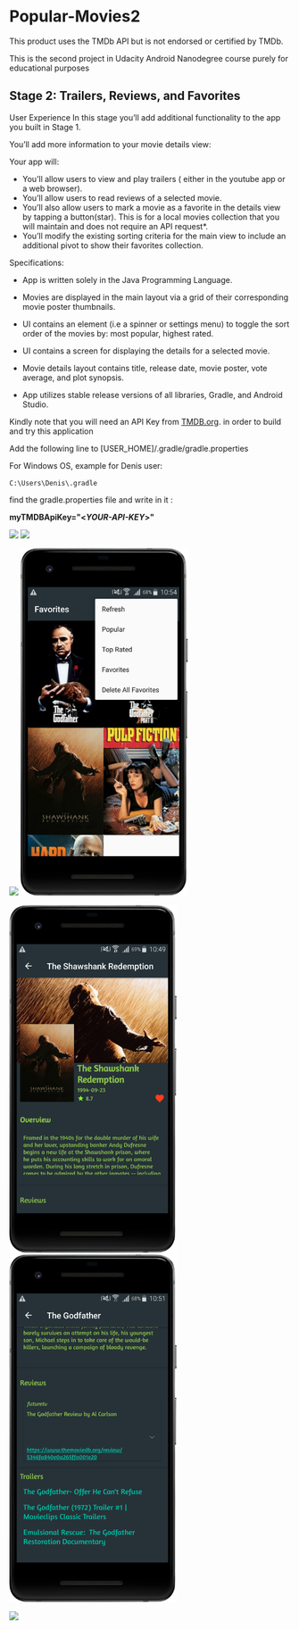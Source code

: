 # Popular-Movies2
This product uses the TMDb API but is not endorsed or certified by TMDb.


This is the second project in Udacity Android Nanodegree course purely for educational purposes

## Stage 2: Trailers, Reviews, and Favorites

User Experience
In this stage you’ll add additional functionality to the app you built in Stage 1.

You’ll add more information to your movie details view:

Your app will:
- You’ll allow users to view and play trailers ( either in the youtube app or a web browser).
- You’ll allow users to read reviews of a selected movie.
- You’ll also allow users to mark a movie as a favorite in the details view by tapping a button(star). This is for a local movies collection that you will maintain and does not require an API request*.
- You’ll modify the existing sorting criteria for the main view to include an additional pivot to show their favorites collection.

Specifications:
* App is written solely in the Java Programming Language.

* Movies are displayed in the main layout via a grid of their corresponding movie poster thumbnails.

* UI contains an element (i.e a spinner or settings menu) to toggle the sort order of the movies by: most popular, highest rated.

* UI contains a screen for displaying the details for a selected movie.

* Movie details layout contains title, release date, movie poster, vote average, and plot synopsis.

* App utilizes stable release versions of all libraries, Gradle, and Android Studio.

Kindly note that you will need an API Key from [TMDB.org][1]. in order to build and try this application

Add the following line to \[USER_HOME]/.gradle/gradle.properties

For Windows OS, example for Denis user:

    C:\Users\Denis\.gradle
    
find the gradle.properties file and write in it :

**myTMDBApiKey="<_YOUR-API-KEY_>"** 

[1]:https://developers.themoviedb.org/3/getting-started/introduction

<img src="ScreenShots/device-2020-05-05-120708.png" width="300">    <img src="ScreenShots/device-2020-05-05-123133.png" width="300">

 <img src="ScreenShots/device-2020-05-05-123342.png" width="300">   <img src="ScreenShots/device-2020-11-08-105458.png" width="300">

<img src="ScreenShots/device-2020-11-08-105028.png" width="300">    <img src="ScreenShots/device-2020-11-08-105205.png" width="300">

<img src="ScreenShots/device-2020-05-05-123223.png" width="600">